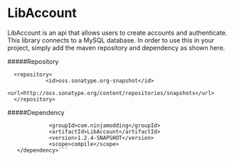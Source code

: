 # **LibAccount**
LibAccount is an api that allows users to create accounts and authenticate. This library connects to a MySQL database. In order to use this in your project, simply add the maven repository and dependency as shown here.

#####Repository
```
  <repository>
            <id>oss.sonatype.org-snapshot</id>
            <url>http://oss.sonatype.org/content/repositories/snapshots</url>
  </repository>
```

#####Dependency
``` <dependency>
             <groupId>com.ninjamodding</groupId>
             <artifactId>LibAccount</artifactId>
             <version>1.2.4-SNAPSHOT</version>
             <scope>compile</scope>
   </dependency>```
   
